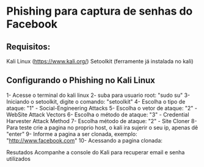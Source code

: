 # Phishing para captura de senhas do Facebook
## Requisitos:
Kali Linux (https://www.kali.org/)
Setoolkit (ferramente já instalada no kali)

## Configurando o Phishing no Kali Linux
1- Acesse o terminal do kali linux
2- suba para usuario root: "sudo su"
3- Iniciando o setoolkit, digite o comando: "setoolkit"
4- Escolha o tipo de ataque: "1" - Social-Engineering Attacks
5- Escolha o vetor de ataque: "2" - WebSite Attack Vectors
6- Escolha o método de ataque: "3" - Credential Harvester Attack Method
7- Escolha método de ataque: "2" - Site Cloner
8- Para teste crie a pagina no proprio host, o kali ira sujerir o seu ip, apenas dê "enter"
9- Informe a pagina a ser clonada, exemplo: "http://www.facebook.com"
10- Acessando a pagina clonada:

Resutados
Acompanhe a console do Kali para recuperar email e senha utilizados
